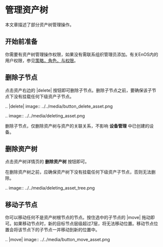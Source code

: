 # 管理资产树

本文章描述了部分资产树管理操作。

## 开始前准备

你需要有资产树管理操作权限，如果没有需联系组织管理员添加。有关EnOS内的用户权限，参见[策略，角色，与权限](/docs/iam/zh_CN/latest/access_policy)。

## 删除子节点

点击资产右边的 |delete| 按钮即可删除子节点。删除子节点之前，要确保该子节点下没有挂载任何下级资产子节点。

.. |delete| image:: ../../media/button_delete_asset.png

.. image:: ../../media/deleting_asset.png

删除子节点，仅删除资产树与资产的关联关系，不影响 **设备管理** 中已创建的设备。

## 删除资产树

点击资产树详情页的 **删除资产树** 按钮即可。

在删除资产树之前，应确保资产树下没有挂载任何下级资产子节点，否则无法删除。

.. image:: ../../media/deleting_asset_tree.png

## 移动子节点

你可以移动任何不是资产树根节点的节点。按住选中的子节点的 |move| 拖动即可。如果移动节点时，新的目标节点层级超过7层，将无法移动位置。移动节点位置会将该节点下的子节点一并移动到新的位置中。

.. |move| image:: ../../media/button_move_asset.png

<!--end-->


